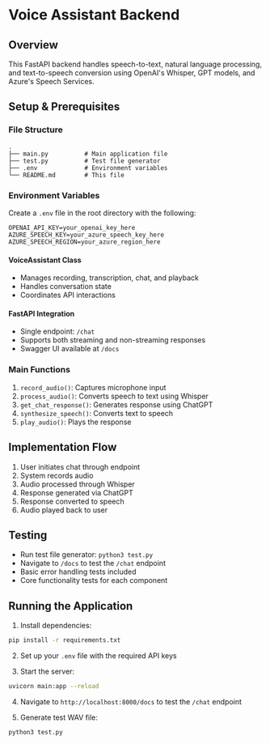 # Voice Assistant Backend

## Overview
This FastAPI backend handles speech-to-text, natural language processing, and text-to-speech conversion using OpenAI's Whisper, GPT models, and Azure's Speech Services.

## Setup & Prerequisites

### File Structure
```
.
├── main.py          # Main application file
├── test.py          # Test file generator
├── .env             # Environment variables
└── README.md        # This file
```

### Environment Variables
Create a `.env` file in the root directory with the following:
```
OPENAI_API_KEY=your_openai_key_here
AZURE_SPEECH_KEY=your_azure_speech_key_here
AZURE_SPEECH_REGION=your_azure_region_here
```

#### VoiceAssistant Class
- Manages recording, transcription, chat, and playback
- Handles conversation state
- Coordinates API interactions

#### FastAPI Integration
- Single endpoint: `/chat`
- Supports both streaming and non-streaming responses
- Swagger UI available at `/docs`

### Main Functions
1. `record_audio()`: Captures microphone input
2. `process_audio()`: Converts speech to text using Whisper
3. `get_chat_response()`: Generates response using ChatGPT
4. `synthesize_speech()`: Converts text to speech
5. `play_audio()`: Plays the response

## Implementation Flow
1. User initiates chat through endpoint
2. System records audio
3. Audio processed through Whisper
4. Response generated via ChatGPT
5. Response converted to speech
6. Audio played back to user

## Testing
- Run test file generator: `python3 test.py`
- Navigate to `/docs` to test the `/chat` endpoint
- Basic error handling tests included
- Core functionality tests for each component

## Running the Application

1. Install dependencies:
```bash
pip install -r requirements.txt
```

2. Set up your `.env` file with the required API keys

3. Start the server:
```bash
uvicorn main:app --reload
```

4. Navigate to `http://localhost:8000/docs` to test the `/chat` endpoint

5. Generate test WAV file:
```bash
python3 test.py
```